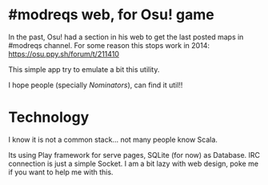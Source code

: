 # #modreqs web, for Osu! game

In the past, Osu! had a section in his web to get the last posted maps in #modreqs channel.
For some reason this stops work in 2014: https://osu.ppy.sh/forum/t/211410

This simple app try to emulate a bit this utility.

I hope people (specially _Nominators_), can find it util!!



# Technology
I know it is not a common stack... not many people know Scala.

Its using Play framework for serve pages, SQLite (for now) as Database. IRC connection is just a simple Socket.
I am a bit lazy with web design, poke me if you want to help me with this.

